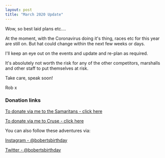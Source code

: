 ```yaml
---
layout: post
title: "March 2020 Update"
---
```


Wow, so best laid plans etc....

At the moment, with the Coronavirus doing it's thing, races etc for this year are still on. But hat could change within the next few weeks or days.

I'll keep an eye out on the events and update and re-plan as required. 

It's absolutely not worth the risk for any of the other competitors, marshalls and other staff to put themselves at risk.

Take care, speak soon!

Rob x

### Donation links

[To donate via me to the Samaritans - click here](https://www.justgiving.com/fundraising/skeddy-samaritans)

[To donate via me to Cruse - click here](https://www.justgiving.com/fundraising/skeddy-cruse)

You can also follow these adventures via:

[Instagram - @bobertsbirthday](https://www.instagram.com/bobertsbirthday)

[Twitter - @bobertsbirthday](https://twitter.com/BobertsBirthday)
